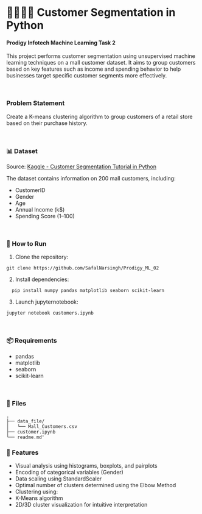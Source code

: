 # 🧍‍♂️🧍‍♀️ Customer Segmentation in Python

#### Prodigy Infotech Machine Learning Task 2

This project performs customer segmentation using unsupervised machine learning techniques on a mall customer dataset. It aims to group customers based on key features such as income and spending behavior to help businesses target specific customer segments more effectively.

</br>

### Problem Statement
Create a K-means clustering algorithm to group customers of a retail store based on their purchase history.

</br>

### 📊 Dataset

Source: [Kaggle - Customer Segmentation Tutorial in Python](https://www.kaggle.com/datasets/vjchoudhary7/customer-segmentation-tutorial-in-python/data)

The dataset contains information on 200 mall customers, including:

- CustomerID
- Gender
- Age
- Annual Income (k$)
- Spending Score (1–100)

</br>

### 🚀 How to Run 
1. Clone the repository:
```
git clone https://github.com/SafalNarsingh/Prodigy_ML_02
```
2. Install dependencies:
 ```
   pip install numpy pandas matplotlib seaborn scikit-learn 
 ```
3. Launch jupyternotebook:
 ```
jupyter notebook customers.ipynb
 ```

 </br>
 

### 📦 Requirements

- pandas
- matplotlib
- seaborn
- scikit-learn

</br>

### 📁 Files

```
.
├── data_file/
│   └── Mall_Customers.csv
├── customer.ipynb
└── readme.md'
```


### 🔧 Features

- Visual analysis using histograms, boxplots, and pairplots
- Encoding of categorical variables (Gender)
- Data scaling using StandardScaler
- Optimal number of clusters determined using the Elbow Method
- Clustering using:
- K-Means algorithm
- 2D/3D cluster visualization for intuitive interpretation

</br>




